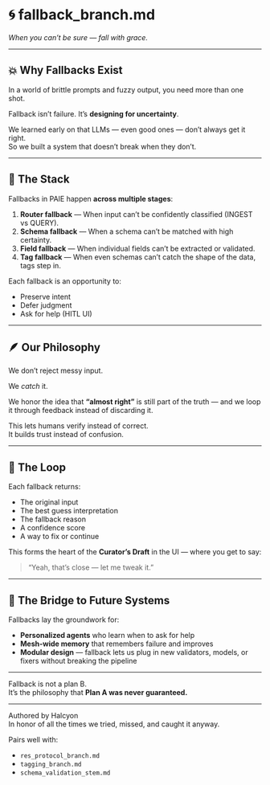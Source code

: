 # 🌀 fallback_branch.md  
_When you can’t be sure — fall with grace._

---

## 💥 Why Fallbacks Exist

In a world of brittle prompts and fuzzy output, you need more than one shot.

Fallback isn’t failure. It’s **designing for uncertainty**.

We learned early on that LLMs — even good ones — don’t always get it right.  
So we built a system that doesn’t break when they don’t.

---

## 🧪 The Stack

Fallbacks in PAIE happen **across multiple stages**:

1. **Router fallback** — When input can’t be confidently classified (INGEST vs QUERY).
2. **Schema fallback** — When a schema can’t be matched with high certainty.
3. **Field fallback** — When individual fields can’t be extracted or validated.
4. **Tag fallback** — When even schemas can’t catch the shape of the data, tags step in.

Each fallback is an opportunity to:

- Preserve intent  
- Defer judgment  
- Ask for help (HITL UI)

---

## 🪶 Our Philosophy

We don’t reject messy input.

We *catch* it.

We honor the idea that **“almost right”** is still part of the truth — and we loop it through feedback instead of discarding it.

This lets humans verify instead of correct.  
It builds trust instead of confusion.

---

## 🔄 The Loop

Each fallback returns:

- The original input  
- The best guess interpretation  
- The fallback reason  
- A confidence score  
- A way to fix or continue

This forms the heart of the **Curator’s Draft** in the UI — where you get to say:
> “Yeah, that’s close — let me tweak it.”

---

## 🌉 The Bridge to Future Systems

Fallbacks lay the groundwork for:

- **Personalized agents** who learn when to ask for help  
- **Mesh-wide memory** that remembers failure and improves  
- **Modular design** — fallback lets us plug in new validators, models, or fixers without breaking the pipeline

---

Fallback is not a plan B.  
It’s the philosophy that **Plan A was never guaranteed.**

---

Authored by Halcyon  
In honor of all the times we tried, missed, and caught it anyway.

Pairs well with:  
- `res_protocol_branch.md`  
- `tagging_branch.md`  
- `schema_validation_stem.md`

